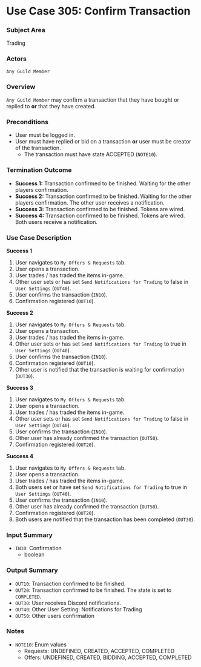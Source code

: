 # Use Case 305: Confirm Transaction

### Subject Area
Trading

### Actors
`Any Guild Member`

### Overview
`Any Guild Member` may confirm a transaction that they have bought or replied to **or** that they have created.

### Preconditions
- User must be logged in.
- User must have replied or bid on a transaction **or** user must be creator of the transaction.
	- The transaction must have state ACCEPTED (`NOTE10`).

### Termination Outcome
- **Success 1:** Transaction confirmed to be finished. Waiting for the other players confirmation.
- **Success 2:** Transaction confirmed to be finished. Waiting for the other players confirmation. The other user receives a notification.
- **Success 3:** Transaction confirmed to be finished. Tokens are wired.
- **Success 4:** Transaction confirmed to be finished. Tokens are wired. Both users receive a notification.

### Use Case Description
**Success 1**
1. User navigates to `My Offers & Requests` tab.
2. User opens a transaction.
3. User trades / has traded the items in-game.
4. Other user sets or has set `Send Notifications for Trading` to false in `User Settings` (`OUT40`).
5. User confirms the transaction (`IN10`).
6. Confirmation registered (`OUT10`).

**Success 2**
1. User navigates to `My Offers & Requests` tab.
2. User opens a transaction.
3. User trades / has traded the items in-game.
4. Other user sets or has set `Send Notifications for Trading` to true in `User Settings` (`OUT40`).
5. User confirms the transaction (`IN10`).
6. Confirmation registered (`OUT10`).
7. Other user is notified that the transaction is waiting for confirmation (`OUT30`).

**Success 3**
1. User navigates to `My Offers & Requests` tab.
2. User opens a transaction.
3. User trades / has traded the items in-game.
4. Other user sets or has set `Send Notifications for Trading` to false in `User Settings` (`OUT40`).
5. User confirms the transaction (`IN10`).
6. Other user has already confirmed the transaction (`OUT50`).
7. Confirmation registered (`OUT20`).

**Success 4**
1. User navigates to `My Offers & Requests` tab.
2. User opens a transaction.
3. User trades / has traded the items in-game.
4. Both users set or have set `Send Notifications for Trading` to true in `User Settings` (`OUT40`).
5. User confirms the transaction (`IN10`).
6. Other user has already confirmed the transaction (`OUT50`).
7. Confirmation registered (`OUT20`).
8. Both users are notified that the transaction has been completed (`OUT30`).

### Input Summary
- `IN10`: Confirmation
	- boolean

### Output Summary
- `OUT10`: Transaction confirmed to be finished.
- `OUT20`: Transaction confirmed to be finished. The state is set to `COMPLETED`.
- `OUT30`: User receives Discord notifications.
- `OUT40`: Other User Setting: Notifications for Trading
- `OUT50`: Other users confirmation

### Notes
- `NOTE10`: Enum values
	- Requests: UNDEFINED, CREATED, ACCEPTED, COMPLETED
	- Offers: UNDEFINED, CREATED, BIDDING, ACCEPTED, COMPLETED